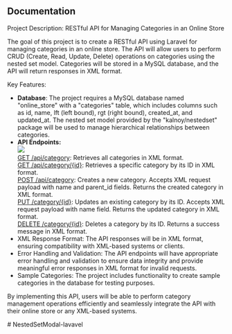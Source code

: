 <h2>Documentation</h2>

<p>
Project Description: RESTful API for Managing Categories in an Online Store

The goal of this project is to create a RESTful API using Laravel for managing categories in an online store. The API will allow users to perform CRUD (Create, Read, Update, Delete) operations on categories using the nested set model. Categories will be stored in a MySQL database, and the API will return responses in XML format.

Key Features: 

<ul>
<li>
<b>Database</b>: The project requires a MySQL database named "online_store" with a "categories" table, which includes columns such as id, name, lft (left bound), rgt (right bound), created_at, and updated_at. The nested set model provided by the "kalnoy/nestedset" package will be used to manage hierarchical relationships between categories.
</li>
<li>
<b>API Endpoints:</b>
<br>
<img src='routes.png'>
<br>
<u>GET /api/category</u>: Retrieves all categories in XML format.<br>
<u>GET /api/category/{id}</u>: Retrieves a specific category by its ID in XML format.<br>
<u>POST /api/category</u>: Creates a new category. Accepts XML request payload with name and parent_id fields. Returns the created category in XML format.<br>
<u>PUT /category/{id}</u>: Updates an existing category by its ID. Accepts XML request payload with name field. Returns the updated category in XML format.<br>
<u>DELETE /category/{id}</u>: Deletes a category by its ID. Returns a success message in XML format.
</li>
<li>
XML Response Format: The API responses will be in XML format, ensuring compatibility with XML-based systems or clients.
</li>
<li>
Error Handling and Validation: The API endpoints will have appropriate error handling and validation to ensure data integrity and provide meaningful error responses in XML format for invalid requests.
</li>
<li>
Sample Categories: The project includes functionality to create sample categories in the database for testing purposes.
</li>
</ul>

</p>

<p>
By implementing this API, users will be able to perform category management operations efficiently and seamlessly integrate the API with their online store or any XML-based systems.
</p># NestedSetModal-lavavel
